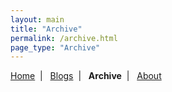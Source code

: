```yaml
---
layout: main
title: "Archive"
permalink: /archive.html
page_type: "Archive"
---
```

<p class="navigation-bar">
  <a href="/index.html">Home</a>&nbsp;&nbsp;|&nbsp;&nbsp;
  <a href="/blogs.html">Blogs</a>&nbsp;&nbsp;|&nbsp;&nbsp;
  <b>Archive</b>&nbsp;&nbsp;|&nbsp;&nbsp;
  <a href="/about.html">About</a>
</p>

<div>
    <style>
        ul {
            height: 1px;
            /* 字符间隔-8px */
            letter-spacing: -8px;
        }

        li {
            height: 5px;
            /* display: inline-block; */
            /* 字符间隔默认 */
            letter-spacing: normal;
        }

        h3 {
			height: 2px;
		}
    </style>
</div>
# Archive

Sometimes, I write down what I learned, what I thought, what surprised me, and what I wanted to remember.

{% assign posts_by_year = site.posts | sort: "date" | reverse %}
{% assign current_year = nil %}

{% for post in posts_by_year %}
  {% capture post_year %}{{ post.date | date: "%Y" }}{% endcapture %}
  {% if current_year != post_year %}
    {% if current_year %}
    {% endif %}
    {% assign current_year = post_year %}
   <h3>{{ current_year }}</h3>
  {% endif %}
  <ul><li><a href="{{ post.url }}">{{ post.date | date: "%d %b %Y" }} -- {{ post.title }}</a></li></ul>
  {% if forloop.last %}
  {% endif %}
{% endfor %}
